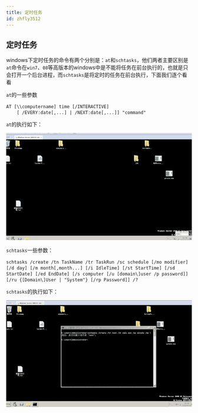 ```yaml
---
title: 定时任务
id: zhfly3512
---
```


## 定时任务

windows下定时任务的命令有两个分别是：`at`和`schtasks`，他们两者主要区别是`at`命令在`win7`、`08`等高版本的windows中是不能将任务在前台执行的，也就是只会打开一个后台进程，而`schtasks`是将定时的任务在前台执行，下面我们逐个看看

`at`的一些参数

```
AT [\\computername] time [/INTERACTIVE]
    [ /EVERY:date[,...] | /NEXT:date[,...]] "command" 
```

`at`的执行如下：

![image](../img/dd9c09e6b933cd7fcae4ab139f7bf44c.png)

`schtasks`一些参数：

```
schtasks /create /tn TaskName /tr TaskRun /sc schedule [/mo modifier] [/d day] [/m month[,month...] [/i IdleTime] [/st StartTime] [/sd StartDate] [/ed EndDate] [/s computer [/u [domain\]user /p password]] [/ru {[Domain\]User | "System"} [/rp Password]] /? 
```

`schtasks`的执行如下：

![image](../img/ebd81e0843c574ae7a6796dd8c0701ae.png)